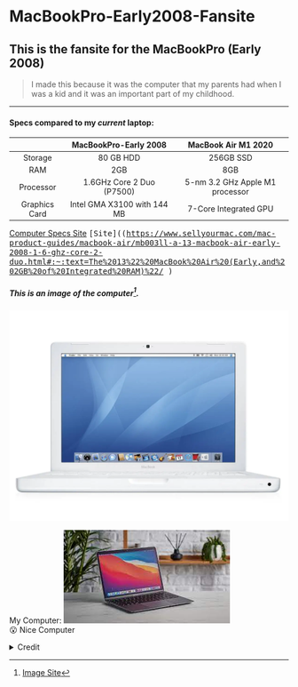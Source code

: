 # MacBookPro-Early2008-Fansite

## This is the fansite for the  MacBookPro (Early 2008)
> I made this because it was the computer that my parents had when I was a kid and it was an important part of my childhood. 
___


#### Specs compared to my _current_ laptop:

| |   MacBookPro-Early 2008    |    MacBook Air M1 2020     |
| :-------------: | :-------------: |:-------------:| 
| Storage |  80 GB HDD    |     256GB SSD     |    
| RAM |  2GB    |    8GB       |     
| Processor  | 1.6GHz Core 2 Duo (P7500)| 5-nm 3.2 GHz Apple M1 processor |
| Graphics Card | Intel GMA X3100 with 144 MB | 7-Core Integrated GPU |


[Computer Specs Site](https://www.sellyourmac.com/mac-product-guides/macbook-air/mb003ll-a-13-macbook-air-early-2008-1-6-ghz-core-2-duo.html#:~:text=The%2013%22%20MacBook%20Air%20(Early,and%202GB%20of%20Integrated%20RAM)%22/")
<kbd>[Site]((https://www.sellyourmac.com/mac-product-guides/macbook-air/mb003ll-a-13-macbook-air-early-2008-1-6-ghz-core-2-duo.html#:~:text=The%2013%22%20MacBook%20Air%20(Early,and%202GB%20of%20Integrated%20RAM)%22/ )</kbd>


##### This is an image of the computer[^1].
![Computer](Macbook2008.jpg)

[^1]:[Image Site](https://madeapple.com/macbook-13-inch-early-2008/")


My Computer: 
![Computer](Macbook2020m1.jpg)
<br>
:open_mouth: Nice Computer



<details>
  <summary>Credit</summary>

-  <kbd>[Markdown CheatSheet](https://github.com/adam-p/markdown-here/wiki/Markdown-Cheatsheet)</kbd>
-  <kbd>[Another CheatSheet](https://github.com/lifeparticle/Markdown-Cheatsheet)</kbd>

</details>



